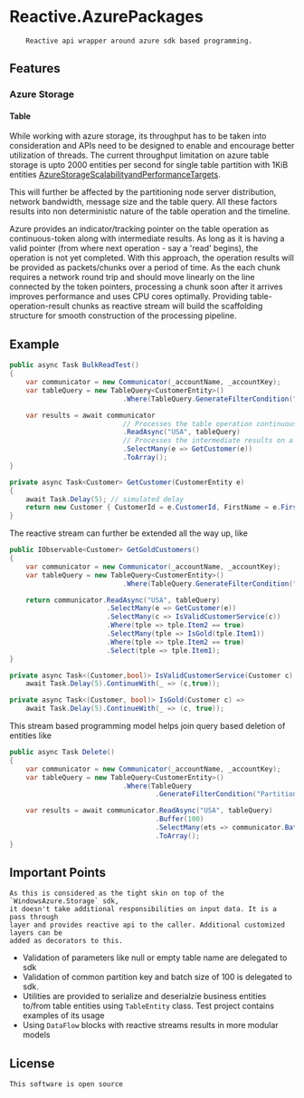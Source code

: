 # Reactive.AzurePackages
        Reactive api wrapper around azure sdk based programming.
## Features
### Azure Storage
#### Table
While working with azure storage, its throughput has to be taken into consideration and APIs need to be designed 
to enable and encourage better utilization of threads. The current throughput limitation on azure table storage 
is upto 2000 entities per second for single table partition with 1KiB entities 
[AzureStorageScalabilityandPerformanceTargets][1]. 

This will further be affected by the partitioning node server distribution, network bandwidth, message size and 
the table query. All these factors results into non deterministic nature of the table operation and the timeline.
    
Azure provides an indicator/tracking pointer on the table operation as continuous-token along with intermediate 
results. As long as it is having a  valid pointer (from where next operation - say a 'read' begins), the operation 
is not yet completed. With this approach, the operation results will be provided as packets/chunks over a period 
of time. As the each chunk requires a network round trip and should move linearly on the line connected by the 
token pointers, processing a chunk soon after it arrives improves performance and uses CPU cores optimally. 
Providing table-operation-result chunks as reactive stream will build the scaffolding structure for smooth 
construction of the processing pipeline. 

[1]: https://docs.microsoft.com/en-us/azure/storage/common/storage-scalability-targets

Example
-------
```csharp
public async Task BulkReadTest()
{
    var communicator = new Communicator(_accountName, _accountKey);
    var tableQuery = new TableQuery<CustomerEntity>()
                            .Where(TableQuery.GenerateFilterCondition("PartitionKey", QueryComparisons.GreaterThan, "Partition"));

    var results = await communicator
                            // Processes the table operation continuously on a separate thread
                            .ReadAsync("USA", tableQuery) 
                            // Processes the intermediate results on a separate thread soon after it becomes available
                            .SelectMany(e => GetCustomer(e)) 
                            .ToArray();
}

private async Task<Customer> GetCustomer(CustomerEntity e)
{
    await Task.Delay(5); // simulated delay
    return new Customer { CustomerId = e.CustomerId, FirstName = e.FirstName, LastName = e.LastName };
}
```
The reactive stream can further be extended all the way up, like 
```csharp
public IObservable<Customer> GetGoldCustomers()
{
    var communicator = new Communicator(_accountName, _accountKey);
    var tableQuery = new TableQuery<CustomerEntity>()
                            .Where(TableQuery.GenerateFilterCondition("PartitionKey", QueryComparisons.GreaterThan, "Partition"));

    return communicator.ReadAsync("USA", tableQuery)
                        .SelectMany(e => GetCustomer(e))
                        .SelectMany(c => IsValidCustomerService(c))
                        .Where(tple => tple.Item2 == true)
                        .SelectMany(tple => IsGold(tple.Item1))
                        .Where(tple => tple.Item2 == true)
                        .Select(tple => tple.Item1);
}

private async Task<(Customer,bool)> IsValidCustomerService(Customer c) => 
    await Task.Delay(5).ContinueWith(_ => (c,true));

private async Task<(Customer, bool)> IsGold(Customer c) => 
    await Task.Delay(5).ContinueWith(_ => (c, true));
```

This stream based programming model helps join query based deletion of entities like
```csharp
public async Task Delete()
{
    var communicator = new Communicator(_accountName, _accountKey);
    var tableQuery = new TableQuery<CustomerEntity>()
                            .Where(TableQuery
                                    .GenerateFilterCondition("PartitionKey", QueryComparisons.GreaterThan, "DateRange"));

    var results = await communicator.ReadAsync("USA", tableQuery)
                                    .Buffer(100)
                                    .SelectMany(ets => communicator.BatchDeleteAsync("Table", ets.ToArray()))
                                    .ToArray();
}
```
Important Points
----------------
    As this is considered as the tight skin on top of the `WindowsAzure.Storage` sdk, 
    it doesn't take additional responsibilities on input data. It is a pass through 
    layer and provides reactive api to the caller. Additional customized layers can be 
    added as decorators to this.

* Validation of parameters like null or empty table name are delegated to sdk
* Validation of common partition key and batch size of 100 is delegated to sdk. 
* Utilities are provided to serialize and deserialzie business entities to/from table 
    entities using `TableEntity` class. Test project contains examples of its usage
* Using `DataFlow` blocks with reactive streams results in more modular models

License
-------
    This software is open source
